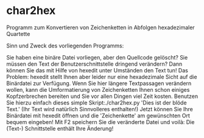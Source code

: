 # char2hex
Programm zum Konvertieren von Zeichenketten in Abfolgen hexadezimaler Quartette

Sinn und Zweck des vorliegenden Programms:

Sie haben eine binäre Datei vorliegen, aber den Quellcode gelöscht?
Sie müssen den Text der Benutzerschnittstelle dringend verändern?
Dann können Sie das mit Hilfe von hexedit unter Umständen den Text tun!
Das Problem: hexedit stellt Ihnen aber leider nur eine hexadezimale
Sicht auf die Binärdatei zur Verfügung. Wenn Sie hier längere Textpassagen
verändern wollen, kann die Umformatierung von Zeichenketten
Ihnen schon einiges Kopfzerbrechen bereiten und Sie vor allen
Dingen viel Zeit kosten. Benutzen Sie hierzu einfach dieses simple
Skript:./char2hex.py 'Dies ist der blöde Text.' (Ihr Text wird natürlich
Sinnvolleres enthalten!) Jetzt können Sie Ihre Binärdatei mit hexedit
öffnen und die 'Zeichenkette' am gewünschten Ort bequem eingeben!
Mit F2 speichern Sie die veränderte Datei und voilà: Die (Text-)
Schnittstelle enthält Ihre Änderung!

